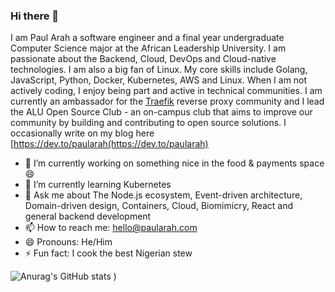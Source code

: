 
### Hi there 👋
I am Paul Arah a software engineer and a final year undergraduate Computer Science major at the African Leadership University. I am passionate about the Backend, Cloud, DevOps and Cloud-native technologies. I am also a big fan of Linux. My core skills include Golang, JavaScript, Python, Docker, Kubernetes, AWS and Linux.  When I am not actively coding, I enjoy being part and active in technical communities. I am currently an ambassador for the [Traefik](https://traefik.io/) reverse proxy community and I lead the ALU Open Source Club -  an on-campus club that aims to improve our community by building and contributing to open source solutions. I occasionally write on my blog here [https://dev.to/paularah(https://dev.to/paularah)



- 🔭 I’m currently working on something nice in the food & payments space 😄
- 🌱 I’m currently learning Kubernetes
- 💬 Ask me about The Node.js ecosystem, Event-driven architecture, Domain-driven design, Containers, Cloud, Biomimicry, React and general backend development
- 📫 How to reach me: hello@paularah.com
- 😄 Pronouns: He/Him
- ⚡ Fun fact: I cook the best Nigerian stew


![Anurag's GitHub stats](https://github-readme-stats.vercel.app/api?username=paularah&count_private=true&show_icons=true&theme=radical)
)
